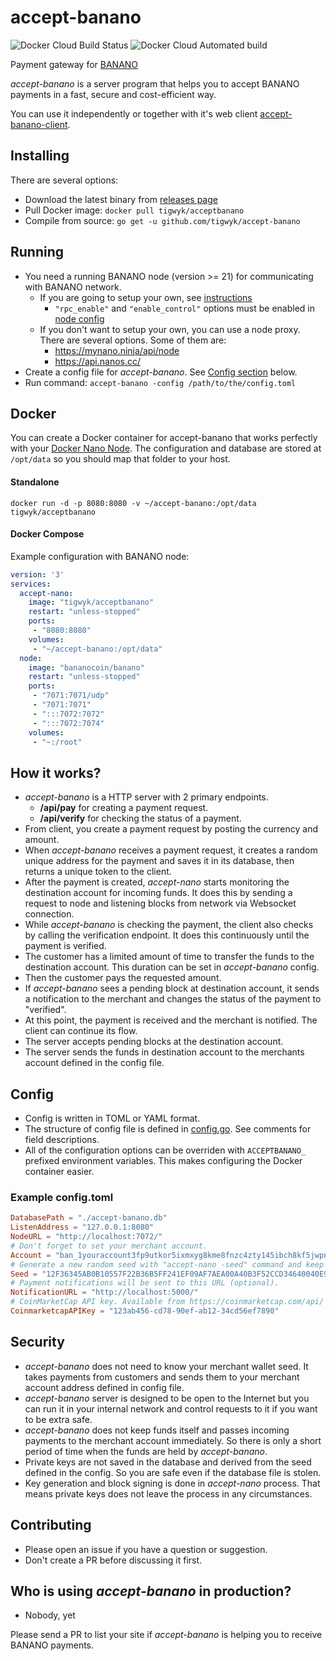 # accept-banano

![Docker Cloud Build Status](https://img.shields.io/docker/cloud/build/tigwyk/acceptbanano)
![Docker Cloud Automated build](https://img.shields.io/docker/cloud/automated/tigwyk/acceptbanano)

Payment gateway for [BANANO](https://banano.cc)

*accept-banano* is a server program that helps you to accept BANANO payments in a fast, secure and cost-efficient way.

You can use it independently or together with it's web client [accept-banano-client](https://github.com/accept-nano/accept-nano-client).

## Installing

There are several options:
 - Download the latest binary from [releases page](https://github.com/tigwyk/accept-banano/releases)
 - Pull Docker image: `docker pull tigwyk/acceptbanano`
 - Compile from source: `go get -u github.com/tigwyk/accept-banano`

## Running

 - You need a running BANANO node (version >= 21) for communicating with BANANO network.
   - If you are going to setup your own, see [instructions](https://docs.nano.org/running-a-node/node-setup/)
     - `"rpc_enable"` and `"enable_control"` options must be enabled in [node config](https://docs.nano.org/running-a-node/configuration/)
   - If you don't want to setup your own, you can use a node proxy. There are several options. Some of them are:
     - https://mynano.ninja/api/node
     - https://api.nanos.cc/
 - Create a config file for *accept-banano*. See [Config section](#config) below.
 - Run command: `accept-banano -config /path/to/the/config.toml`

## Docker

You can create a Docker container for accept-banano that works perfectly with your [Docker Nano Node](https://docs.nano.org/running-a-node/docker-management/).
The configuration and database are stored at `/opt/data` so you should map that folder to your host.

#### Standalone

    docker run -d -p 8080:8080 -v ~/accept-banano:/opt/data tigwyk/acceptbanano

#### Docker Compose

Example configuration with BANANO node:

```yaml
version: '3'
services:
  accept-nano:
    image: "tigwyk/acceptbanano"
    restart: "unless-stopped"
    ports:
     - "8080:8080"
    volumes:
     - "~/accept-banano:/opt/data"
  node:
    image: "bananocoin/banano"
    restart: "unless-stopped"
    ports:
     - "7071:7071/udp"
     - "7071:7071"
     - ":::7072:7072"
     - ":::7072:7074"
    volumes:
     - "~:/root"
```

## How it works?

 - *accept-banano* is a HTTP server with 2 primary endpoints.
   - **/api/pay** for creating a payment request.
   - **/api/verify** for checking the status of a payment.
 - From client, you create a payment request by posting the currency and amount.
 - When *accept-banano* receives a payment request, it creates a random unique address for the payment and saves it in its database, then returns a unique token to the client.
 - After the payment is created, *accept-nano* starts monitoring the destination account for incoming funds. It does this by sending a request to node and listening blocks from network via Websocket connection.
 - While *accept-banano* is checking the payment, the client also checks by calling the verification endpoint. It does this continuously until the payment is verified.
 - The customer has a limited amount of time to transfer the funds to the destination account. This duration can be set in *accept-banano* config.
 - Then the customer pays the requested amount.
 - If *accept-banano* sees a pending block at destination account, it sends a notification to the merchant and changes the status of the payment to "verified".
 - At this point, the payment is received and the merchant is notified. The client can continue its flow.
 - The server accepts pending blocks at the destination account.
 - The server sends the funds in destination account to the merchants account defined in the config file.

## Config

 - Config is written in TOML or YAML format.
 - The structure of config file is defined in [config.go](https://github.com/accept-nano/accept-nano/blob/master/config.go). See comments for field descriptions.
 - All of the configuration options can be overriden with `ACCEPTBANANO_` prefixed environment variables. This makes configuring the Docker container easier.

### Example config.toml

```toml
DatabasePath = "./accept-banano.db"
ListenAddress = "127.0.0.1:8080"
NodeURL = "http://localhost:7072/"
# Don't forget to set your merchant account.
Account = "ban_1youraccount3fp9utkor5ixmxyg8kme8fnzc4zty145ibch8kf5jwpnzr3r"
# Generate a new random seed with "accept-nano -seed" command and keep it secret.
Seed = "12F36345AB0B10557F22B36B5FF241EF09AF7AEA00A40B3F52CCD34640040E92"
# Payment notifications will be sent to this URL (optional).
NotificationURL = "http://localhost:5000/"
# CoinMarketCap API key. Available from https://coinmarketcap.com/api/
CoinmarketcapAPIKey = "123ab456-cd78-90ef-ab12-34cd56ef7890"
```

## Security

 - *accept-banano* does not need to know your merchant wallet seed. It takes payments from customers and sends them to your merchant account address defined in config file.
 - *accept-banano* server is designed to be open to the Internet but you can run it in your internal network and control requests to it if you want to be extra safe.
 - *accept-banano* does not keep funds itself and passes incoming payments to the merchant account immediately. So there is only a short period of time when the funds are held by *accept-banano*.
 - Private keys are not saved in the database and derived from the seed defined in the config. So you are safe even if the database file is stolen.
 - Key generation and block signing is done in *accept-nano* process. That means private keys does not leave the process in any circumstances.

## Contributing

 - Please open an issue if you have a question or suggestion.
 - Don't create a PR before discussing it first.

## Who is using *accept-banano* in production?

 - Nobody, yet

Please send a PR to list your site if *accept-banano* is helping you to receive BANANO payments.
